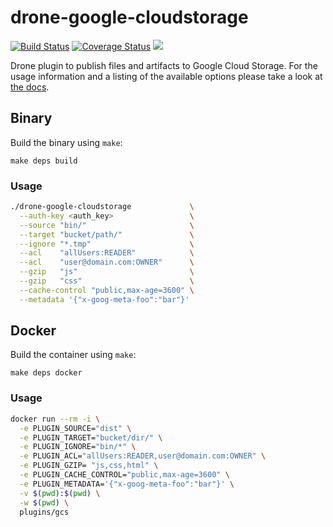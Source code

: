 # drone-google-cloudstorage

[![Build Status](http://beta.drone.io/api/badges/drone-plugins/drone-google-cloudstorage/status.svg)](http://beta.drone.io/drone-plugins/drone-google-cloudstorage)
[![Coverage Status](https://aircover.co/badges/drone-plugins/drone-google-cloudstorage/coverage.svg)](https://aircover.co/drone-plugins/drone-google-cloudstorage)
[![](https://badge.imagelayers.io/plugins/drone-gcs:latest.svg)](https://imagelayers.io/?images=plugins/drone-gcs:latest 'Get your own badge on imagelayers.io')

Drone plugin to publish files and artifacts to Google Cloud Storage. For the usage information and a listing of the available options please take a look at [the docs](DOCS.md).

## Binary

Build the binary using `make`:

```
make deps build
```

### Usage

```sh
./drone-google-cloudstorage             \
  --auth-key <auth_key>                 \
  --source "bin/"                       \
  --target "bucket/path/"               \
  --ignore "*.tmp"                      \
  --acl    "allUsers:READER"            \
  --acl    "user@domain.com:OWNER"      \
  --gzip   "js"                         \
  --gzip   "css"                        \
  --cache-control "public,max-age=3600" \
  --metadata '{"x-goog-meta-foo":"bar"}'
```

## Docker

Build the container using `make`:

```
make deps docker
```

### Usage

```sh
docker run --rm -i \
  -e PLUGIN_SOURCE="dist" \
  -e PLUGIN_TARGET="bucket/dir/" \
  -e PLUGIN_IGNORE="bin/*" \
  -e PLUGIN_ACL="allUsers:READER,user@domain.com:OWNER" \
  -e PLUGIN_GZIP= "js,css,html" \
  -e PLUGIN_CACHE_CONTROL="public,max-age=3600" \
  -e PLUGIN_METADATA='{"x-goog-meta-foo":"bar"}' \
  -v $(pwd):$(pwd) \
  -w $(pwd) \
  plugins/gcs
```
